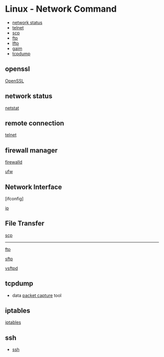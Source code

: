 # Linux - Network Command

* [network status](#network-status)
* [telnet](#telnet)
* [scp](#scp)
* [ftp](#ftp)
* [lftp](#lftp)
* [gaim](#gaim)
* [tcpdump](#tcpdump)

## openssl

[OpenSSL](linux-openssl.md)

## network status

[netstat](linux-netstat.md)

## remote connection

[telnet](linux-telnet.md)

## firewall manager

[firewalld](linux-firewalld.md)

[ufw](linux-ufw.md)

## Network Interface

[ifconfig]

[ip](linux-command-ip.md)

## File Transfer

[scp](linux-scp.md)


---

[ftp](linux-ftp.md)

[sftp](linux-sftp.md)

[vsftpd](linux-vsftpd.md)

## tcpdump

- data [packet capture]() tool

## iptables

[iptables](linux-iptables.md)

## ssh

- [ssh](linux-ssh.md)
